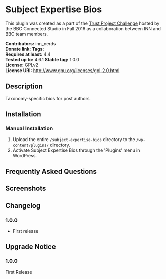 # Subject Expertise Bios #
This plugin was created as a part of the [Trust Project Challenge](http://www.bbc.co.uk/connectedstudio/events/trust-project-challenge) hosted by the BBC Connected Studio in Fall 2016 as a collaboration between INN and BBC team members.

**Contributors:**      inn_nerds  
**Donate link:**
**Tags:**  
**Requires at least:** 4.4  
**Tested up to:**      4.6.1 
**Stable tag:**        1.0.0  
**License:**           GPLv2  
**License URI:**       http://www.gnu.org/licenses/gpl-2.0.html  

## Description ##

Taxonomy-specific bios for post authors

## Installation ##

### Manual Installation ###

1. Upload the entire `/subject-expertise-bios` directory to the `/wp-content/plugins/` directory.
2. Activate Subject Expertise Bios through the 'Plugins' menu in WordPress.

## Frequently Asked Questions ##


## Screenshots ##


## Changelog ##

### 1.0.0 ###
* First release

## Upgrade Notice ##

### 1.0.0 ###
First Release
